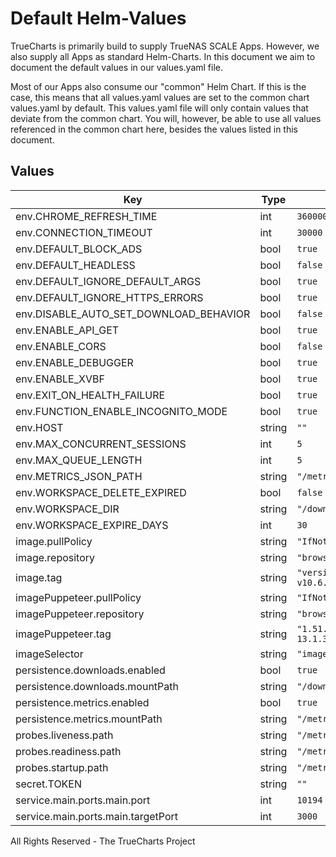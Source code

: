 # Default Helm-Values

TrueCharts is primarily build to supply TrueNAS SCALE Apps.
However, we also supply all Apps as standard Helm-Charts. In this document we aim to document the default values in our values.yaml file.

Most of our Apps also consume our "common" Helm Chart.
If this is the case, this means that all values.yaml values are set to the common chart values.yaml by default. This values.yaml file will only contain values that deviate from the common chart.
You will, however, be able to use all values referenced in the common chart here, besides the values listed in this document.

## Values

| Key | Type | Default | Description |
|-----|------|---------|-------------|
| env.CHROME_REFRESH_TIME | int | `3600000` |  |
| env.CONNECTION_TIMEOUT | int | `30000` |  |
| env.DEFAULT_BLOCK_ADS | bool | `true` |  |
| env.DEFAULT_HEADLESS | bool | `false` |  |
| env.DEFAULT_IGNORE_DEFAULT_ARGS | bool | `true` |  |
| env.DEFAULT_IGNORE_HTTPS_ERRORS | bool | `true` |  |
| env.DISABLE_AUTO_SET_DOWNLOAD_BEHAVIOR | bool | `false` |  |
| env.ENABLE_API_GET | bool | `true` |  |
| env.ENABLE_CORS | bool | `false` |  |
| env.ENABLE_DEBUGGER | bool | `true` |  |
| env.ENABLE_XVBF | bool | `true` |  |
| env.EXIT_ON_HEALTH_FAILURE | bool | `true` |  |
| env.FUNCTION_ENABLE_INCOGNITO_MODE | bool | `true` |  |
| env.HOST | string | `""` |  |
| env.MAX_CONCURRENT_SESSIONS | int | `5` |  |
| env.MAX_QUEUE_LENGTH | int | `5` |  |
| env.METRICS_JSON_PATH | string | `"/metrics/metrics.json"` |  |
| env.WORKSPACE_DELETE_EXPIRED | bool | `false` |  |
| env.WORKSPACE_DIR | string | `"/downloads"` |  |
| env.WORKSPACE_EXPIRE_DAYS | int | `30` |  |
| image.pullPolicy | string | `"IfNotPresent"` |  |
| image.repository | string | `"browserless/chrome"` |  |
| image.tag | string | `"version-v10.6.2@sha256:f0065aa44fb1c38b7fc30d34e220138dc0a0c6477b78eb7f59015622c2052030"` |  |
| imagePuppeteer.pullPolicy | string | `"IfNotPresent"` |  |
| imagePuppeteer.repository | string | `"browserless/chrome"` |  |
| imagePuppeteer.tag | string | `"1.51.1-puppeteer-13.1.3@sha256:1a36d1f4f7646ec3c40a15b8150f1202fc66720e38c7001ab21018737ec04937"` |  |
| imageSelector | string | `"image"` |  |
| persistence.downloads.enabled | bool | `true` |  |
| persistence.downloads.mountPath | string | `"/downloads"` |  |
| persistence.metrics.enabled | bool | `true` |  |
| persistence.metrics.mountPath | string | `"/metrics"` |  |
| probes.liveness.path | string | `"/metrics"` |  |
| probes.readiness.path | string | `"/metrics"` |  |
| probes.startup.path | string | `"/metrics"` |  |
| secret.TOKEN | string | `""` |  |
| service.main.ports.main.port | int | `10194` |  |
| service.main.ports.main.targetPort | int | `3000` |  |

All Rights Reserved - The TrueCharts Project
